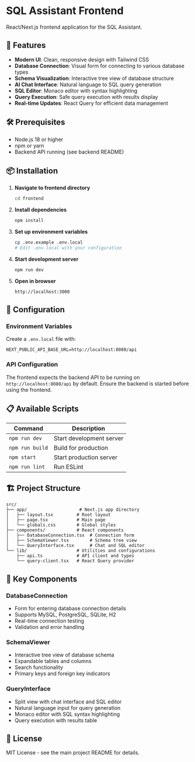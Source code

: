 # SQL Assistant Frontend

React/Next.js frontend application for the SQL Assistant.

## 🚀 Features

- **Modern UI**: Clean, responsive design with Tailwind CSS
- **Database Connection**: Visual form for connecting to various database types
- **Schema Visualization**: Interactive tree view of database structure
- **AI Chat Interface**: Natural language to SQL query generation
- **SQL Editor**: Monaco editor with syntax highlighting
- **Query Execution**: Safe query execution with results display
- **Real-time Updates**: React Query for efficient data management

## 🛠️ Prerequisites

- Node.js 18 or higher
- npm or yarn
- Backend API running (see backend README)

## 📦 Installation

1. **Navigate to frontend directory**
   ```bash
   cd frontend
   ```

2. **Install dependencies**
   ```bash
   npm install
   ```

3. **Set up environment variables**
   ```bash
   cp .env.example .env.local
   # Edit .env.local with your configuration
   ```

4. **Start development server**
   ```bash
   npm run dev
   ```

5. **Open in browser**
   ```
   http://localhost:3000
   ```

## 🔧 Configuration

### Environment Variables

Create a `.env.local` file with:

```env
NEXT_PUBLIC_API_BASE_URL=http://localhost:8080/api
```

### API Configuration

The frontend expects the backend API to be running on `http://localhost:8080/api` by default. Ensure the backend is started before using the frontend.

## 📋 Available Scripts

| Command | Description |
|---------|-------------|
| `npm run dev` | Start development server |
| `npm run build` | Build for production |
| `npm start` | Start production server |
| `npm run lint` | Run ESLint |

## 🏗️ Project Structure

```
src/
├── app/                    # Next.js app directory
│   ├── layout.tsx         # Root layout
│   ├── page.tsx           # Main page
│   └── globals.css        # Global styles
├── components/            # React components
│   ├── DatabaseConnection.tsx  # Connection form
│   ├── SchemaViewer.tsx        # Schema tree view
│   └── QueryInterface.tsx      # Chat and SQL editor
└── lib/                   # Utilities and configurations
    ├── api.ts             # API client and types
    └── query-client.tsx   # React Query provider
```

## 🎨 Key Components

### DatabaseConnection
- Form for entering database connection details
- Supports MySQL, PostgreSQL, SQLite, H2
- Real-time connection testing
- Validation and error handling

### SchemaViewer
- Interactive tree view of database schema
- Expandable tables and columns
- Search functionality
- Primary keys and foreign key indicators

### QueryInterface
- Split view with chat interface and SQL editor
- Natural language input for query generation
- Monaco editor with SQL syntax highlighting
- Query execution with results table

## 📄 License

MIT License - see the main project README for details.
